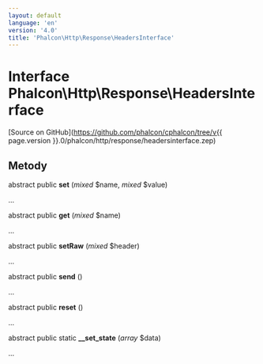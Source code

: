 ```yaml
---
layout: default
language: 'en'
version: '4.0'
title: 'Phalcon\Http\Response\HeadersInterface'
---
```


# Interface **Phalcon\Http\Response\HeadersInterface**

[Source on GitHub](https://github.com/phalcon/cphalcon/tree/v{{ page.version }}.0/phalcon/http/response/headersinterface.zep)

## Metody

abstract public **set** (*mixed* $name, *mixed* $value)

...

abstract public **get** (*mixed* $name)

...

abstract public **setRaw** (*mixed* $header)

...

abstract public **send** ()

...

abstract public **reset** ()

...

abstract public static **__set_state** (*array* $data)

...